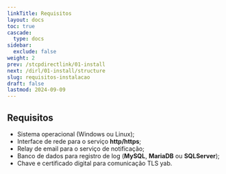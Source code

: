 ```yaml
---
linkTitle: Requisitos
layout: docs
toc: true
cascade:
  type: docs
sidebar:
  exclude: false
weight: 2
prev: /stcpdirectlink/01-install
next: /dirl/01-install/structure
slug: requisitos-instalacao
draft: false
lastmod: 2024-09-09
---
```

## Requisitos

- Sistema operacional (Windows ou Linux);
- Interface de rede para o serviço **http/https**;
- Relay de email para o serviço de notificação;
- Banco de dados para registro de log (**MySQL**, **MariaDB** ou **SQLServer**);
- Chave e certificado digital para comunicação TLS yab.
